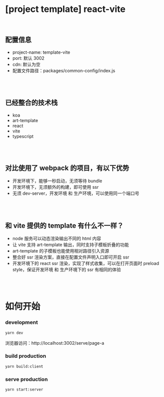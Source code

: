 # [project template] react-vite

<br/>

## 配置信息
- project-name: template-vite
- port: 默认 3002
- cdn: 默认为空
- 配置文件路径：packages/common-config/index.js

<br/>
<br/>

## 已经整合的技术栈
- koa
- art-template
- react
- vite
- typescript

<br/>
<br/>

## 对比使用了 webpack 的项目，有以下优势
- 开发环境下，能够一秒启动，无须等待 bundle
- 开发环境下，无须额外的构建，即可使用 ssr
- 无须 dev-server，开发环境 和 生产环境，可以使用同一个端口号

<br/>
<br/>

## 和 vite 提供的 template 有什么不一样？
- node 服务可以动态渲染输出不同的 html 内容
- 让 vite 支持 art-template 输出，同时支持子模板折叠的功能
- art-template 的子模板也能使用相对路径引入资源
- 整合好 ssr 渲染方案，直接在配置文件声明入口即可开启 ssr
- 开发环境下的 react ssr 渲染，实现了样式收集，可以在打开页面时 preload style，保证开发环境 和 生产环境下的 ssr 有相同的体验

<br/>
<br/>

# 如何开始

### development

```bash
yarn dev
```
浏览器访问：http://localhost:3002/serve/page-a

### build production

```bash
yarn build:client
```

### serve production
```bash
yarn start:server
```